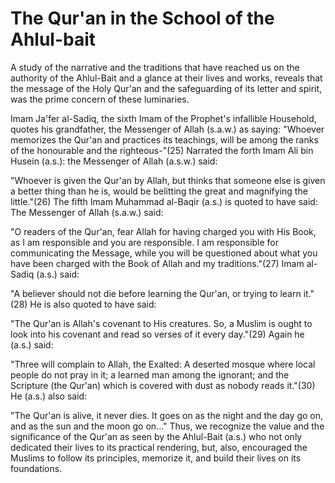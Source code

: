 The Qur'an in the School of the Ahlul-bait
==========================================

A study of the narrative and the traditions that have reached us on the
authority of the Ahlul-Bait and a glance at their lives and works,
reveals that the message of the Holy Qur'an and the safeguarding of its
letter and spirit, was the prime concern of these luminaries.

Imam Ja'fer al-Sadiq, the sixth Imam of the Prophet's infallible
Household, quotes his grandfather, the Messenger of Allah (s.a.w.) as
saying: "Whoever memorizes the Qur'an and practices its teachings, will
be among the ranks of the honourable and the righteous-"(25) Narrated
the forth Imam Ali bin Husein (a.s.): the Messenger of Allah (a.s.w.)
said:

"Whoever is given the Qur'an by Allah, but thinks that someone else is
given a better thing than he is, would be belitting the great and
magnifying the little."(26) The fifth Imam Muhammad al-Baqir (a.s.) is
quoted to have said: The Messenger of Allah (s.a.w.) said:

"O readers of the Qur'an, fear Allah for having charged you with His
Book, as I am responsible and you are responsible. I am responsible for
communicating the Message, while you will be questioned about what you
have been charged with the Book of Allah and my traditions."(27) Imam
al-Sadiq (a.s.) said:

"A believer should not die before learning the Qur'an, or trying to
learn it."(28) He is also quoted to have said:

"The Qur'an is Allah's covenant to His creatures. So, a Muslim is ought
to look into his covenant and read so verses of it every day."(29) Again
he (a.s.) said:

"Three will complain to Allah, the Exalted: A deserted mosque where
local people do not pray in it; a learned man among the ignorant; and
the Scripture (the Qur'an) which is covered with dust as nobody reads
it."(30) He (a.s.) also said:

"The Qur'an is alive, it never dies. It goes on as the night and the
day go on, and as the sun and the moon go on..." Thus, we recognize the
value and the significance of the Qur'an as seen by the Ahlul-Bait
(a.s.) who not only dedicated their lives to its practical rendering,
but, also, encouraged the Muslims to follow its principles, memorize it,
and build their lives on its foundations.



